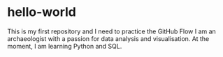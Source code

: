 # hello-world
This is my first repository and I need to practice the GitHub Flow
I am an archaeologist with a passion for data analysis and visualisation.
At the moment, I am learning Python and SQL.
